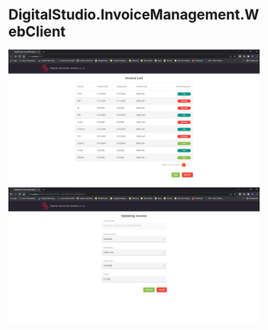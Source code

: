 # DigitalStudio.InvoiceManagement.WebClient

![Alt text](.assets/screen1.png?raw=true)
![Alt text](.assets/screen2.png?raw=true)
